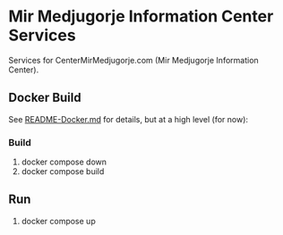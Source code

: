 # Mir Medjugorje Information Center Services
Services for CenterMirMedjugorje.com (Mir Medjugorje Information Center).

## Docker Build
See [README-Docker.md](README-Docker.md) for details, but at a high level (for now):

### Build
1. docker compose down
1. docker compose build

## Run
1. docker compose up

